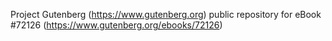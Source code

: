 Project Gutenberg (https://www.gutenberg.org) public repository
for eBook #72126 (https://www.gutenberg.org/ebooks/72126)
